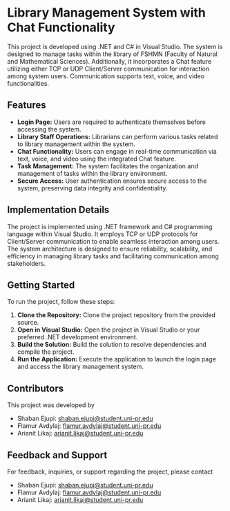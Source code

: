 # Library Management System with Chat Functionality

This project is developed using .NET and C# in Visual Studio. The system is designed to manage tasks within the library of FSHMN (Faculty of Natural and Mathematical Sciences). Additionally, it incorporates a Chat feature utilizing either TCP or UDP Client/Server communication for interaction among system users. Communication supports text, voice, and video functionalities.

## Features

- **Login Page:** Users are required to authenticate themselves before accessing the system.
- **Library Staff Operations:** Librarians can perform various tasks related to library management within the system.
- **Chat Functionality:** Users can engage in real-time communication via text, voice, and video using the integrated Chat feature.
- **Task Management:** The system facilitates the organization and management of tasks within the library environment.
- **Secure Access:** User authentication ensures secure access to the system, preserving data integrity and confidentiality.

## Implementation Details

The project is implemented using .NET framework and C# programming language within Visual Studio. It employs TCP or UDP protocols for Client/Server communication to enable seamless interaction among users. The system architecture is designed to ensure reliability, scalability, and efficiency in managing library tasks and facilitating communication among stakeholders.

## Getting Started

To run the project, follow these steps:

1. **Clone the Repository:** Clone the project repository from the provided source.
2. **Open in Visual Studio:** Open the project in Visual Studio or your preferred .NET development environment.
3. **Build the Solution:** Build the solution to resolve dependencies and compile the project.
4. **Run the Application:** Execute the application to launch the login page and access the library management system.

## Contributors

This project was developed by 
- Shaban Ejupi: shaban.ejupi@student.uni-pr.edu
- Flamur Avdylaj: flamur.avdylaj@student.uni-pr.edu
- Arianit Likaj: arianit.likaj@student.uni-pr.edu

## Feedback and Support

For feedback, inquiries, or support regarding the project, please contact 
- Shaban Ejupi: shaban.ejupi@student.uni-pr.edu
- Flamur Avdylaj: flamur.avdylaj@student.uni-pr.edu
- Arianit Likaj: arianit.likaj@student.uni-pr.edu

